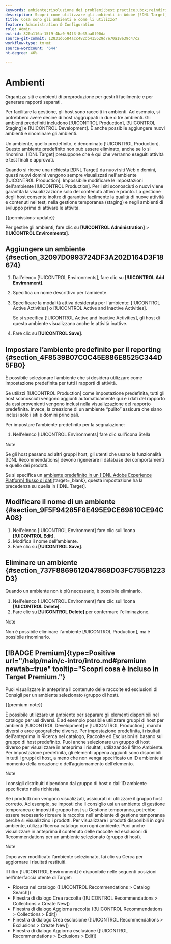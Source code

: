 ```yaml
---
keywords: ambiente;risoluzione dei problemi;best practice;ubox;reindirizzamenti;reindirizzamento;whitelist;blacklist;inserisco nell'elenco Bloccati di;inserisco nell'elenco Consentiti di
description: Scopri come utilizzare gli ambienti in Adobe [!DNL Target] per organizzare i siti e gli ambienti di pre-produzione per semplificare la gestione e creare rapporti separati.
title: Cosa sono gli ambienti e come li utilizzo?
feature: Administration & Configuration
role: Admin
exl-id: 820a116a-15f9-4ba0-94f3-8e35aa0f90da
source-git-commit: 12831d6584acc482db415629d7e70a18e39c47c2
workflow-type: tm+mt
source-wordcount: '644'
ht-degree: 46%

---
```


# Ambienti

Organizza siti e ambienti di preproduzione per gestirli facilmente e per generare rapporti separati.

Per facilitare la gestione, gli host sono raccolti in ambienti. Ad esempio, si potrebbero avere decine di host raggruppati in due o tre ambienti. Gli ambienti predefiniti includono [!UICONTROL Production], [!UICONTROL Staging] e [!UICONTROL Development]. È anche possibile aggiungere nuovi ambienti e rinominare gli ambienti.

Un ambiente, quello predefinito, è denominato [!UICONTROL Production]. Questo ambiente predefinito non può essere eliminato, anche se lo si rinomina. [!DNL Target] presuppone che è qui che verranno eseguiti attività e test finali e approvati.

Quando si riceve una richiesta [!DNL Target] da nuovi siti Web o domini, questi nuovi domini vengono sempre visualizzati nell&#39;ambiente [!UICONTROL Production]. Impossibile modificare le impostazioni dell&#39;ambiente [!UICONTROL Production]. Per i siti sconosciuti o nuovi viene garantita la visualizzazione solo del contenuto attivo e pronto. La gestione degli host consente inoltre di garantire facilmente la qualità di nuove attività e contenuti nei test, nella gestione temporanea (staging) e negli ambienti di sviluppo prima di attivare le attività.

{{permissions-update}}

Per gestire gli ambienti, fare clic su **[!UICONTROL Administration]** > **[!UICONTROL Environments]**.

## Aggiungere un ambiente {#section_32097D0993724DF3A202D164D3F18674}

1. Dall&#39;elenco [!UICONTROL Environments], fare clic su **[!UICONTROL Add Environment]**.
1. Specifica un nome descrittivo per l’ambiente.
1. Specificare la modalità attiva desiderata per l&#39;ambiente: [!UICONTROL Active Activities] o [!UICONTROL Active and Inactive Activities].

   Se si specifica [!UICONTROL Active and Inactive Activities], gli host di questo ambiente visualizzano anche le attività inattive.

1. Fare clic su **[!UICONTROL Save]**.

## Impostare l’ambiente predefinito per il reporting {#section_4F8539B07C0C45E886E8525C344D5FB0}

È possibile selezionare l’ambiente che si desidera utilizzare come impostazione predefinita per tutti i rapporti di attività.

Se utilizzi [!UICONTROL Production] come impostazione predefinita, tutti gli host sconosciuti vengono aggiunti automaticamente qui e i dati del rapporto da essi provenienti vengono inclusi nella visualizzazione del rapporto predefinita. Invece, la creazione di un ambiente “pulito” assicura che siano inclusi solo i siti e domini principali.

Per impostare l’ambiente predefinito per la segnalazione:

1. Nell&#39;elenco [!UICONTROL Environments] fare clic sull&#39;icona Stella

>[!NOTE]
>
>Se gli host passano ad altri gruppi host, gli utenti che usano la funzionalità [!DNL Recommendations] devono rigenerare il database dei comportamenti e quello dei prodotti.
>
>Se si specifica un [ambiente predefinito in un [!DNL Adobe Experience Platform] flusso di dati](https://experienceleague.adobe.com/docs/experience-platform/datastreams/configure.html?lang=en#target){target=_blank}, questa impostazione ha la precedenza su quella in [!DNL Target].

## Modificare il nome di un ambiente {#section_9F5F94285F8E495E9CE69810CE94CA08}

1. Nell&#39;elenco [!UICONTROL Environment] fare clic sull&#39;icona **[!UICONTROL Edit]**.
1. Modifica il nome dell’ambiente.
1. Fare clic su **[!UICONTROL Save]**.

## Eliminare un ambiente {#section_737F8869612047868D03FC755B1223D3}

Quando un ambiente non è più necessario, è possibile eliminarlo.

1. Nell&#39;elenco [!UICONTROL Environment] fare clic sull&#39;icona **[!UICONTROL Delete]**.
1. Fare clic su **[!UICONTROL Delete]** per confermare l&#39;eliminazione.

>[!NOTE]
>
>Non è possibile eliminare l&#39;ambiente [!UICONTROL Production], ma è possibile rinominarlo.

## [!BADGE Premium]{type=Positive url="/help/main/c-intro/intro.md#premium newtab=true" tooltip="Scopri cosa è incluso in Target Premium."}

Puoi visualizzare in anteprima il contenuto delle raccolte ed esclusioni di Consigli per un ambiente selezionato (gruppo di host).

{{premium-note}}

È possibile utilizzare un ambiente per separare gli elementi disponibili nel catalogo per usi diversi. È ad esempio possibile utilizzare gruppi di host per ambienti [!UICONTROL Development] e [!UICONTROL Production], marchi diversi o aree geografiche diverse. Per impostazione predefinita, i risultati dell&#39;anteprima in Ricerca nel catalogo, Raccolte ed Esclusioni si basano sul gruppo di host predefinito. Puoi anche selezionare un gruppo di host diverso per visualizzare in anteprima i risultati, utilizzando il filtro Ambiente. Per impostazione predefinita, gli elementi appena aggiunti sono disponibili in tutti i gruppi di host, a meno che non venga specificato un ID ambiente al momento della creazione o dell’aggiornamento dell’elemento.

>[!NOTE]
>
>I consigli distribuiti dipendono dal gruppo di host o dall’ID ambiente specificato nella richiesta.


Se i prodotti non vengono visualizzati, assicurati di utilizzare il gruppo host corretto. Ad esempio, se imposti che il consiglio usi un ambiente di gestione temporanea e imposti il gruppo host su Gestione temporanea, potrebbe essere necessario ricreare le raccolte nell&#39;ambiente di gestione temporanea perché si visualizzino i prodotti. Per visualizzare i prodotti disponibili in ogni ambiente, utilizza Ricerca catalogo con ogni ambiente. Puoi anche visualizzare in anteprima il contenuto delle raccolte ed esclusioni di Recommendations per un ambiente selezionato (gruppo di host).

>[!NOTE]
>Dopo aver modificato l’ambiente selezionato, fai clic su Cerca per aggiornare i risultati restituiti.

Il filtro [!UICONTROL Environment] è disponibile nelle seguenti posizioni nell&#39;interfaccia utente di Target:

* Ricerca nel catalogo ([!UICONTROL Recommendations > Catalog Search])
* Finestra di dialogo Crea raccolta ([!UICONTROL Recommendations > Collections > Create New])
* Finestra di dialogo Aggiorna raccolta ([!UICONTROL Recommendations > Collections > Edit])
* Finestra di dialogo Crea esclusione ([!UICONTROL Recommendations > Exclusions > Create New])
* Finestra di dialogo Aggiorna esclusione ([!UICONTROL Recommendations > Exclusions > Edit])
